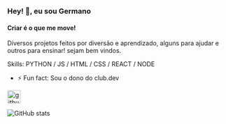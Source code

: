 ### Hey! 👋, eu sou Germano
#### Criar é o que me move!
Diversos projetos feitos por diversão e aprendizado, alguns para ajudar e outros para ensinar! sejam bem vindos.

Skills: PYTHON / JS / HTML / CSS / REACT / NODE

- ⚡ Fun fact: Sou o dono do club.dev 

[<img src='https://cdn.jsdelivr.net/npm/simple-icons@3.0.1/icons/github.svg' alt='github' height='30'>](https://github.com/gurgelgermano)  

![GitHub stats](https://github-readme-stats.vercel.app/api?username=gurgelgermano&show_icons=true&count_private=true)  
